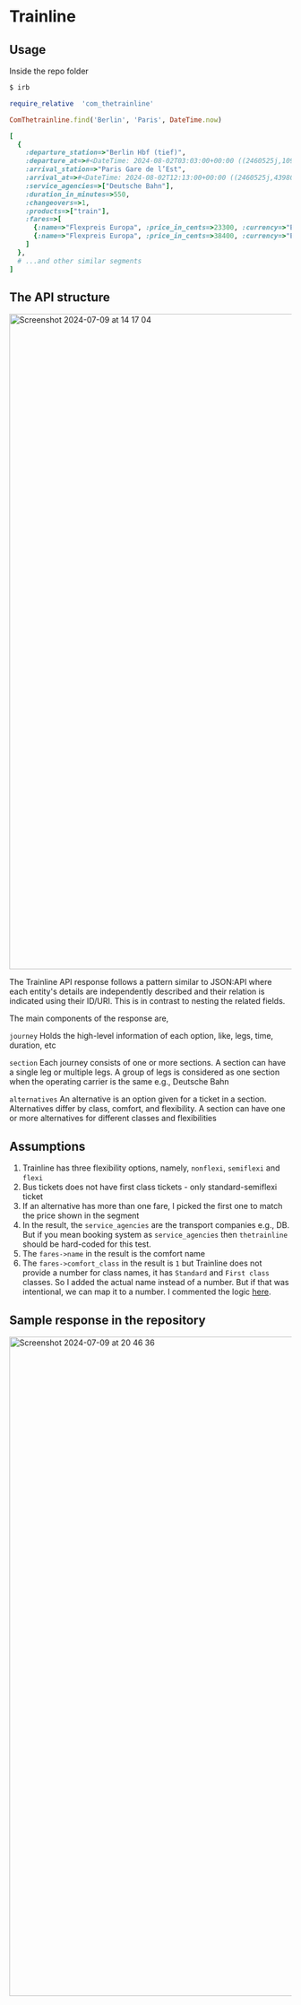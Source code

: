 # Trainline

## Usage

Inside the repo folder

```bash
$ irb
```

```ruby
require_relative  'com_thetrainline'

ComThetrainline.find('Berlin', 'Paris', DateTime.now)

[
  {
    :departure_station=>"Berlin Hbf (tief)",
    :departure_at=>#<DateTime: 2024-08-02T03:03:00+00:00 ((2460525j,10980s,0n),+0s,2299161j)>,
    :arrival_station=>"Paris Gare de l’Est",
    :arrival_at=>#<DateTime: 2024-08-02T12:13:00+00:00 ((2460525j,43980s,0n),+0s,2299161j)>,
    :service_agencies=>["Deutsche Bahn"],
    :duration_in_minutes=>550,
    :changeovers=>1,
    :products=>["train"],
    :fares=>[
      {:name=>"Flexpreis Europa", :price_in_cents=>23300, :currency=>"EUR", :comfort_class=>"Standard"},
      {:name=>"Flexpreis Europa", :price_in_cents=>38400, :currency=>"EUR", :comfort_class=>"First"}
    ]
  },
  # ...and other similar segments
]
```

## The API structure
<img width="1170" alt="Screenshot 2024-07-09 at 14 17 04" src="https://github.com/ssvignesh24-personal/trainlane/assets/175155820/8ed7c63b-b519-4f96-b11b-c37ab6139080">


The Trainline API response follows a pattern similar to JSON:API where each entity's details are independently described and their relation is indicated using their ID/URI. This is in contrast to nesting the related fields.

The main components of the response are,

`journey` Holds the high-level information of each option, like, legs, time, duration, etc

`section` Each journey consists of one or more sections. A section can have a single leg or multiple legs. A group of legs is considered as one section when the operating carrier is the same e.g., Deutsche Bahn

`alternatives` An alternative is an option given for a ticket in a section. Alternatives differ by class, comfort, and flexibility. A section can have one or more alternatives for different classes and flexibilities

## Assumptions

1. Trainline has three flexibility options, namely, `nonflexi`, `semiflexi` and `flexi`
2. Bus tickets does not have first class tickets - only standard-semiflexi ticket
3. If an alternative has more than one fare, I picked the first one to match the price shown in the segment
4. In the result, the `service_agencies` are the transport companies e.g., DB. But if you mean booking system as `service_agencies` then `thetrainline` should be hard-coded for this test.
5. The `fares->name` in the result is the comfort name
6. The `fares->comfort_class` in the result is `1` but Trainline does not provide a number for class names, it has `Standard` and `First class` classes. So I added the actual name instead of a number. But if that was intentional, we can map it to a number. I commented the logic [here](https://github.com/ssvignesh24/trainlane/blob/main/models/journey.rb#L63).

## Sample response in the repository

<img width="1177" alt="Screenshot 2024-07-09 at 20 46 36" src="https://github.com/ssvignesh24-personal/trainlane/assets/175155820/61c6133a-4030-4ea6-93c6-ba923aa2da77">

